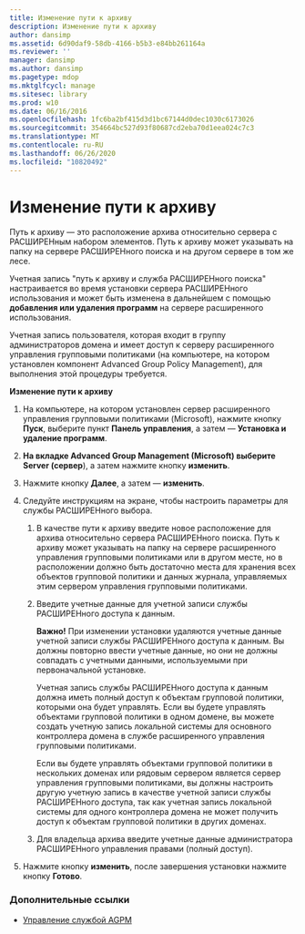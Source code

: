 ```yaml
---
title: Изменение пути к архиву
description: Изменение пути к архиву
author: dansimp
ms.assetid: 6d90daf9-58db-4166-b5b3-e84bb261164a
ms.reviewer: ''
manager: dansimp
ms.author: dansimp
ms.pagetype: mdop
ms.mktglfcycl: manage
ms.sitesec: library
ms.prod: w10
ms.date: 06/16/2016
ms.openlocfilehash: 1fc6ba2bf415d3d1bc67144d0dec1030c6173026
ms.sourcegitcommit: 354664bc527d93f80687cd2eba70d1eea024c7c3
ms.translationtype: MT
ms.contentlocale: ru-RU
ms.lasthandoff: 06/26/2020
ms.locfileid: "10820492"
---
```

# Изменение пути к архиву


Путь к архиву — это расположение архива относительно сервера с РАСШИРЕНным набором элементов. Путь к архиву может указывать на папку на сервере РАСШИРЕНного поиска и на другом сервере в том же лесе.

Учетная запись "путь к архиву и служба РАСШИРЕНного поиска" настраивается во время установки сервера РАСШИРЕНного использования и может быть изменена в дальнейшем с помощью **добавления или удаления программ** на сервере расширенного использования.

Учетная запись пользователя, которая входит в группу администраторов домена и имеет доступ к серверу расширенного управления групповыми политиками (на компьютере, на котором установлен компонент Advanced Group Policy Management), для выполнения этой процедуры требуется.

**Изменение пути к архиву**

1.  На компьютере, на котором установлен сервер расширенного управления групповыми политиками (Microsoft), нажмите кнопку **Пуск**, выберите пункт **Панель управления**, а затем — **Установка и удаление программ**.

2.  **На вкладке Advanced Group Management (Microsoft) выберите Server (сервер**), а затем нажмите кнопку **изменить**.

3.  Нажмите кнопку **Далее**, а затем — **изменить**.

4.  Следуйте инструкциям на экране, чтобы настроить параметры для службы РАСШИРЕНного выбора.

    1.  В качестве пути к архиву введите новое расположение для архива относительно сервера РАСШИРЕНного поиска. Путь к архиву может указывать на папку на сервере расширенного управления групповыми политиками или в другом месте, но в расположении должно быть достаточно места для хранения всех объектов групповой политики и данных журнала, управляемых этим сервером управления групповыми политиками.

    2.  Введите учетные данные для учетной записи службы РАСШИРЕНного доступа к данным.

        **Важно!**  При изменении установки удаляются учетные данные учетной записи службы РАСШИРЕНного доступа к данным. Вы должны повторно ввести учетные данные, но они не должны совпадать с учетными данными, используемыми при первоначальной установке.

        Учетная запись службы РАСШИРЕНного доступа к данным должна иметь полный доступ к объектам групповой политики, которыми она будет управлять. Если вы будете управлять объектами групповой политики в одном домене, вы можете создать учетную запись локальной системы для основного контроллера домена в службе расширенного управления групповыми политиками.

        Если вы будете управлять объектами групповой политики в нескольких доменах или рядовым сервером является сервер управления групповыми политиками, вы должны настроить другую учетную запись в качестве учетной записи службы РАСШИРЕНного доступа, так как учетная запись локальной системы для одного контроллера домена не может получить доступ к объектам групповой политики в других доменах.

         

    3.  Для владельца архива введите учетные данные администратора РАСШИРЕНного управления правами (полный доступ).

5.  Нажмите кнопку **изменить**, после завершения установки нажмите кнопку **Готово**.

### Дополнительные ссылки

-   [Управление службой AGPM](managing-the-agpm-service.md)

 

 





